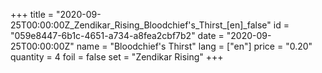 +++
title = "2020-09-25T00:00:00Z_Zendikar_Rising_Bloodchief's_Thirst_[en]_false"
id = "059e8447-6b1c-4651-a734-a8fea2cbf7b2"
date = "2020-09-25T00:00:00Z"
name = "Bloodchief's Thirst"
lang = ["en"]
price = "0.20"
quantity = 4
foil = false
set = "Zendikar Rising"
+++

